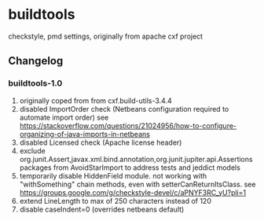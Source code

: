 # buildtools

checkstyle, pmd settings, originally from apache cxf project

## Changelog

### buildtools-1.0

1. originally coped from  from cxf.build-utils-3.4.4
2. disabled ImportOrder check (Netbeans configuration required to automate import order)
see https://stackoverflow.com/questions/21024956/how-to-configure-organizing-of-java-imports-in-netbeans
3. disabled Licensed check (Apache license header)
4. exclude org.junit.Assert,javax.xml.bind.annotation,org.junit.jupiter.api.Assertions packages from AvoidStarImport to address tests and jeddict models
5. temporarily disable HiddenField module. not working with "withSomething" chain methods, even with setterCanReturnItsClass.
see https://groups.google.com/g/checkstyle-devel/c/aPNYF3RC_yU?pli=1
6. extend LineLength to max of 250 characters instead of 120
7. disable caseIndent=0 (overrides netbeans default)